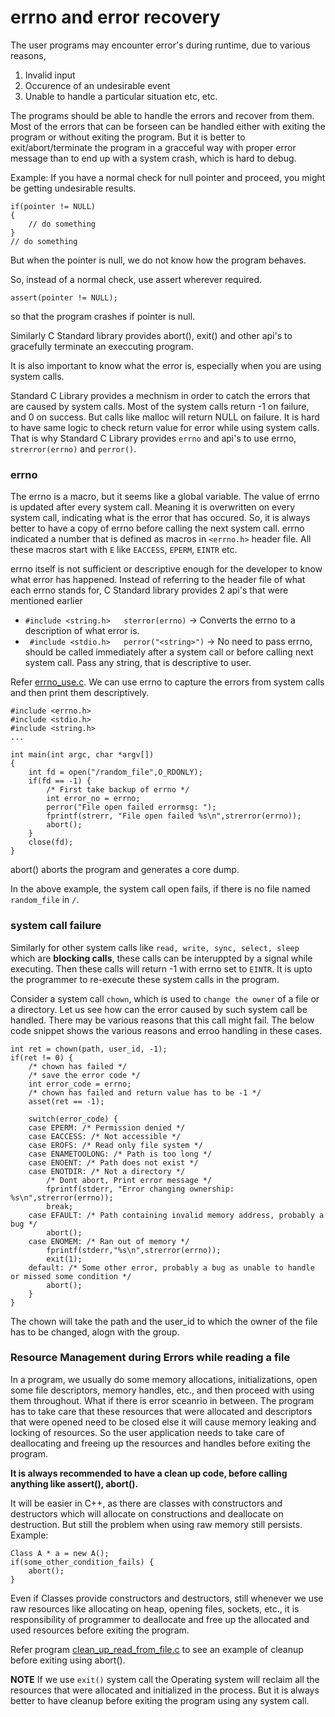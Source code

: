 # errno and error recovery


The user programs may encounter error's during runtime, due to various reasons,
1. Invalid input
2. Occurence of an undesirable event
3. Unable to handle a particular situation etc, etc.

The programs should be able to handle the errors and recover from them.
Most of the errors that can be forseen can be handled either with exiting the program or without exiting the program.
But it is better to exit/abort/terminate the program in a gracceful way with proper error message than to end up with a system crash, which is hard to debug.

Example:
If you have a normal check for null pointer and proceed, you might be getting undesirable results.
```
if(pointer != NULL)
{
	// do something
}
// do something
```
But when the pointer is null, we do not know how the program behaves.

So, instead of a normal check, use assert wherever required.
```
assert(pointer != NULL);
```
so that the program crashes if pointer is null.

Similarly C Standard library provides abort(), exit() and other api's to gracefully terminate an execcuting program.

It is also important to know what the error is, especially when you are using system calls.

Standard C Library provides a mechnism in order to catch the errors that are caused by system calls.
Most of the system calls return -1 on failure, and 0 on success.
But calls like malloc will return NULL on failure. It is hard to have same logic to check return value for error while using system calls. That is why Standard C Library provides `errno` and api's to use errno, `strerror(errno)` and `perror()`.

### errno
The errno is a macro, but it seems like a global variable.
The value of errno is updated after every system call. Meaning it is overwritten on every system call, indicating what is the error that has occured.
So, it is always better to have a copy of errno before calling the next system call.
errno indicated a number that is defined as macros in `<errno.h>` header file.
All these macros start with `E` like `EACCESS`, `EPERM`, `EINTR` etc.

errno itself is not sufficient or descriptive enough for the developer to know what error has happened.
Instead of referring to the header file of what each errno stands for, C Standard library provides 2 api's that were mentioned earlier 
- `#include <string.h>  
sterror(errno)` -> Converts the errno to a description of what error is.
- ` #include <stdio.h>  
perror("<string>")` -> No need to pass errno, should be called immediately after a system call or before calling next system call. Pass any string, that is descriptive to user.


Refer [errno_use.c](errno_use.c).
We can use errno to capture the errors from system calls and then print them descriptively.

```
#include <errno.h>
#include <stdio.h>
#include <string.h>
...

int main(int argc, char *argv[])
{
	int fd = open("/random_file",O_RDONLY);
	if(fd == -1) {
		/* First take backup of errno */
		int error_no = errno;
		perror("File open failed errormsg: ");
		fprintf(strerr, "File open failed %s\n",strerror(errno));
		abort();
	}
	close(fd);
}
```
abort() aborts the program and generates a core dump.

In the above example, the system call open fails, if there is no file named `random_file` in `/`.

### system call failure
Similarly for other system calls like `read, write, sync, select, sleep` which are **blocking calls**, these calls can be interuppted by a signal while executing. Then these calls will return -1 with errno set to `EINTR`.
It is upto the programmer to re-execute these system calls in the program.

Consider a system call `chown`, which is used to `change the owner` of a file or a directory.
Let us see how can the error caused by such system call be handled.
There may be various reasons that this call might fail.
The below code snippet shows the various reasons and erroo handling in these cases.
```
int ret = chown(path, user_id, -1);
if(ret != 0) {
	/* chown has failed */
	/* save the error code */
	int error_code = errno;
	/* chown has failed and return value has to be -1 */
	asset(ret == -1);

	switch(error_code) {
	case EPERM: /* Permission denied */
	case EACCESS: /* Not accessible */
	case EROFS: /* Read only file system */
	case ENAMETOOLONG: /* Path is too long */
	case ENOENT: /* Path does not exist */
	case ENOTDIR: /* Not a directory */
		/* Dont abort, Print error message */
		fprintf(stderr, "Error changing ownership: %s\n",strerror(errno));
		break;
	case EFAULT: /* Path containing invalid memory address, probably a bug */
		abort();
	case ENOMEM: /* Ran out of memory */
		fprintf(stderr,"%s\n",strerror(errno));
		exit(1);
	default: /* Some other error, probably a bug as unable to handle or missed some condition */
		abort();		
	}
}
```
The chown will take the path and the user_id to which the owner of the file has to be changed, alogn with the group.

### Resource Management during Errors while reading a file

In a program, we usually do some memory allocations, initializations, open some file descriptors, memory handles, etc., and then proceed with using them throughout. What if there is error sceanrio in between. The program has to take care that these resources that were allocated and descriptors that were opened need to be closed else it will cause memory leaking and locking of resources.
So the user application needs to take care of deallocating and freeing up the resources and handles before exiting the program.

**It is always recommended to have a clean up code, before calling anything like assert(), abort().**  

It will be easier in C++, as there are classes with constructors and destructors which will allocate on constructions and deallocate on destruction. But still the problem when using raw memory still persists.
Example:
```
Class A * a = new A();
if(some_other_condition_fails) {
	abort();
}
```
Even if Classes provide constructors and destructors, still whenever we use raw resources like allocating on heap, opening files, sockets, etc., it is responsibility of programmer to deallocate and free up the allocated and used resources before exiting the program.

Refer program [clean_up_read_from_file.c](clean_up_read_from_file.c) to see an example of cleanup before exiting using abort().

**NOTE**
If we use `exit()` system call the Operating system will reclaim all the resources that were allocated and initialized in the process. But it is always better to have cleanup before exiting the program using any system call.

